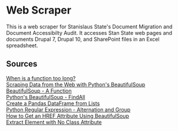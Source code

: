 # Web Scraper

This is a web scraper for Stanislaus State's Document Migration and Document Accessibilty Audit. It accesses Stan State web pages and documents Drupal 7, Drupal 10, and SharePoint files in an Excel spreadsheet.


## Sources

[When is a function too long?](https://stackoverflow.com/questions/475675/when-is-a-function-too-long)\
[Scraping Data from the Web with Python's BeautifulSoup](https://python.plainenglish.io/scraping-data-from-the-web-with-pythons-beautifulsoup-2428fdc97ece)\
[BeautifulSoup - A Function](https://www.crummy.com/software/BeautifulSoup/bs4/doc/#a-function)\
[Python's BeautifulSoup - FindAll](https://scrapeops.io/python-web-scraping-playbook/python-beautifulsoup-findall/)\
[Create a Pandas DataFrame from Lists](https://www.geeksforgeeks.org/create-a-pandas-dataframe-from-lists/)\
[Python Regular Expression - Alternation and Group](https://learnbyexample.github.io/py_regular_expressions/alternation-and-grouping.html)\
[How to Get an HREF Attribute Using BeautifulSoup](https://techjury.net/blog/how-to-get-an-href-attribute-using-beautifulsoup/)\
[Extract Element with No Class Attribute](https://stackoverflow.com/questions/9061094/extract-element-with-no-class-attribute)
